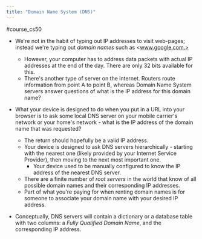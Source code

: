```yaml
---
title: "Domain Name System (DNS)"
---
```

#course_cs50 

- We're not in the habit of typing out IP addresses to visit web-pages; instead we're typing out *domain names* such as <www.google.com.>
    - However, your computer has to address data packets with actual IP addresses at the end of the day. There are only 32 bits available for this.
    - There's another type of server on the internet. Routers route information from point A to point B, whereas Domain Name System servers answer questions of what is the IP address for this domain name?

- What your device is designed to do when you put in a URL into your browser is to ask some local DNS server on your mobile carrier's network or your home's network - what is the IP address of the domain name that was requested?
    - The return should hopefully be a valid IP address.
    - Your device is designed to ask DNS servers hierarchically - starting with the nearest one (likely provided by your Internet Service Provider), then moving to the next most important one.
        - Your device used to be manually configured to know the IP address of the nearest DNS server.
    - There are a finite number of *root servers* in the world that know of all possible domain names and their corresponding IP addresses.
    - Part of what you're paying for when renting domain names is for someone to associate your domain name with your desired IP address.

- Conceptually, DNS servers will contain a dictionary or a database table with two columns: a *Fully Qualified Domain Name*, and the corresponding IP address.
